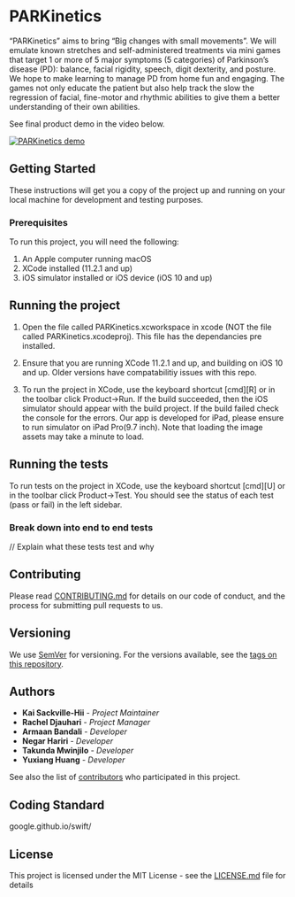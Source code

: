 # PARKinetics

“PARKinetics” aims to bring “Big changes with small movements”. We will emulate known stretches and self-administered treatments via mini games that target 1 or more of 5 major symptoms (5 categories) of Parkinson’s disease (PD): balance, facial rigidity, speech, digit dexterity, and posture. We hope to make learning to manage PD from home fun and engaging. The games not only educate the patient but also help track the slow the regression of facial, fine-motor and rhythmic abilities to give them a better understanding of their own abilities.

See final product demo in the video below.

[![PARKinetics demo](https://img.youtube.com/vi/gzLat6ZRzsc/0.jpg)](https://www.youtube.com/watch?v=gzLat6ZRzsc)

## Getting Started

These instructions will get you a copy of the project up and running on your local machine for development and testing purposes.

### Prerequisites

To run this project, you will need the following:
1. An Apple computer running macOS
2. XCode installed (11.2.1 and up)
3. iOS simulator installed or iOS device (iOS 10 and up)

## Running the project

1. Open the file called PARKinetics.xcworkspace in xcode (NOT the file called PARKinetics.xcodeproj). This file has the dependancies pre installed.

2. Ensure that you are running XCode 11.2.1 and up, and building on iOS 10 and up. Older versions have compatabilitiy issues with this repo.

3. To run the project in XCode, use the keyboard shortcut [cmd][R] or in the toolbar click Product->Run. If the build succeeded, then the iOS simulator should appear with the build project. If the build failed check the console for the errors. Our app is developed for iPad, please ensure to run simulator on iPad Pro(9.7 inch). Note that loading the image assets may take a minute to load.

## Running the tests

To run tests on the project in XCode, use the keyboard shortcut [cmd][U] or in the toolbar click Product->Test. You should see the status of each test (pass or fail) in the left sidebar.

### Break down into end to end tests

// Explain what these tests test and why

## Contributing

Please read [CONTRIBUTING.md](https://gist.github.com/PurpleBooth/b24679402957c63ec426) for details on our code of conduct, and the process for submitting pull requests to us.

## Versioning

We use [SemVer](http://semver.org/) for versioning. For the versions available, see the [tags on this repository](https://github.com/your/project/tags). 

## Authors

* **Kai Sackville-Hii** - *Project Maintainer*
* **Rachel Djauhari** - *Project Manager*
* **Armaan Bandali** - *Developer*
* **Negar Hariri** - *Developer*
* **Takunda Mwinjilo** - *Developer*
* **Yuxiang Huang** - *Developer*

See also the list of [contributors](https://github.com/ksackvil/CMPT-275/graphs/contributors) who participated in this project.

## Coding Standard

google.github.io/swift/

## License

This project is licensed under the MIT License - see the [LICENSE.md](LICENSE.md) file for details
